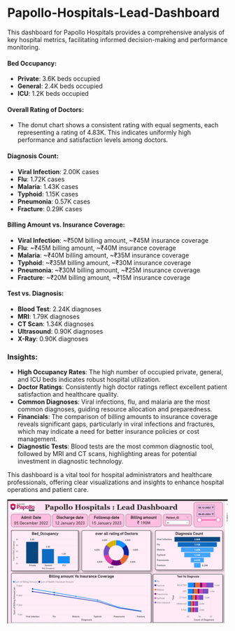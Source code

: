 # Papollo-Hospitals-Lead-Dashboard

This dashboard for Papollo Hospitals provides a comprehensive analysis of key hospital metrics, facilitating informed decision-making and performance monitoring.

#### Bed Occupancy:
- **Private**: 3.6K beds occupied
- **General**: 2.4K beds occupied
- **ICU**: 1.2K beds occupied

#### Overall Rating of Doctors:
- The donut chart shows a consistent rating with equal segments, each representing a rating of 4.83K. This indicates uniformly high performance and satisfaction levels among doctors.

#### Diagnosis Count:
- **Viral Infection**: 2.00K cases
- **Flu**: 1.72K cases
- **Malaria**: 1.43K cases
- **Typhoid**: 1.15K cases
- **Pneumonia**: 0.57K cases
- **Fracture**: 0.29K cases

#### Billing Amount vs. Insurance Coverage:
- **Viral Infection**: ~₹50M billing amount, ~₹45M insurance coverage
- **Flu**: ~₹45M billing amount, ~₹40M insurance coverage
- **Malaria**: ~₹40M billing amount, ~₹35M insurance coverage
- **Typhoid**: ~₹35M billing amount, ~₹30M insurance coverage
- **Pneumonia**: ~₹30M billing amount, ~₹25M insurance coverage
- **Fracture**: ~₹20M billing amount, ~₹15M insurance coverage

#### Test vs. Diagnosis:
- **Blood Test**: 2.24K diagnoses
- **MRI**: 1.79K diagnoses
- **CT Scan**: 1.34K diagnoses
- **Ultrasound**: 0.90K diagnoses
- **X-Ray**: 0.90K diagnoses

### Insights:
- **High Occupancy Rates**: The high number of occupied private, general, and ICU beds indicates robust hospital utilization.
- **Doctor Ratings**: Consistently high doctor ratings reflect excellent patient satisfaction and healthcare quality.
- **Common Diagnoses**: Viral infections, flu, and malaria are the most common diagnoses, guiding resource allocation and preparedness.
- **Financials**: The comparison of billing amounts to insurance coverage reveals significant gaps, particularly in viral infections and fractures, which may indicate a need for better insurance policies or cost management.
- **Diagnostic Tests**: Blood tests are the most common diagnostic tool, followed by MRI and CT scans, highlighting areas for potential investment in diagnostic technology.

This dashboard is a vital tool for hospital administrators and healthcare professionals, offering clear visualizations and insights to enhance hospital operations and patient care.

![alttext](health.png)
